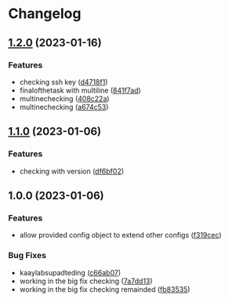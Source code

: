 # Changelog

## [1.2.0](https://github.com/Sakthiveldeveloper/realsetask-antbro/compare/v1.1.0...v1.2.0) (2023-01-16)


### Features

* checking ssh key ([d4718f1](https://github.com/Sakthiveldeveloper/realsetask-antbro/commit/d4718f12ff25d0579e5a2c176c1f6236a10b9f4d))
* finalofthetask with multiline ([841f7ad](https://github.com/Sakthiveldeveloper/realsetask-antbro/commit/841f7ad05924a488d95db7b6549ecba5710abb44))
* multinechecking ([408c22a](https://github.com/Sakthiveldeveloper/realsetask-antbro/commit/408c22aa9f16452ccf1cdf3cc2d41cc5753e6b2d))
* multinechecking ([a674c53](https://github.com/Sakthiveldeveloper/realsetask-antbro/commit/a674c53db876a0dba716cd04d4b74b06532a396c))

## [1.1.0](https://github.com/Sakthiveldeveloper/realsetask-antbro/compare/v1.0.0...v1.1.0) (2023-01-06)


### Features

* checking with version ([df6bf02](https://github.com/Sakthiveldeveloper/realsetask-antbro/commit/df6bf02ee238433cc7bfdafa5d428d6daa149d97))

## 1.0.0 (2023-01-06)


### Features

* allow provided config object to extend other configs ([f319cec](https://github.com/Sakthiveldeveloper/realsetask-antbro/commit/f319cec66eaa6d3f36855ae6360e050bc1918aef))


### Bug Fixes

* kaaylabsupadteding ([c66ab07](https://github.com/Sakthiveldeveloper/realsetask-antbro/commit/c66ab074cd314ced61dd98d1e40815a5d17d4c0b))
* working in the big fix checking ([7a7dd13](https://github.com/Sakthiveldeveloper/realsetask-antbro/commit/7a7dd136ab185dee824107a9bb87e27cccd57516))
* working in the big fix checking remainded ([fb83535](https://github.com/Sakthiveldeveloper/realsetask-antbro/commit/fb8353508ef426ee1c61b9d970faa0ceb843afeb))
